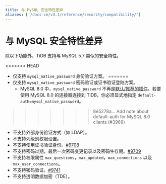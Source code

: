 ```yaml
---
title: 与 MySQL 安全特性差异
aliases: ['/docs-cn/v3.1/reference/security/compatibility/']
---
```


# 与 MySQL 安全特性差异

除以下功能外，TiDB 支持与 MySQL 5.7 类似的安全特性。

<<<<<<< HEAD
- 仅支持 `mysql_native_password` 身份验证方案。
=======
- 仅支持 `mysql_native_password` 密码验证或证书验证登陆方案。
    - MySQL 8.0 中，`mysql_native_password` 不再是[默认/推荐的插件](https://dev.mysql.com/doc/refman/8.0/en/upgrading-from-previous-series.html#upgrade-caching-sha2-password)。若要使用 MySQL 8.0 的连接器连接到 TiDB，你必须显式地指定 `default-auth=mysql_native_password`。
>>>>>>> 8e5278a... Add note about default-auth for MySQL 8.0 clients (#3969)
- 不支持外部身份验证方式（如 LDAP）。
- 不支持列级别权限设置。
- 不支持使用证书验证身份。[#9708](https://github.com/pingcap/tidb/issues/9708)
- 不支持密码过期，最后一次密码变更记录以及密码生存期。[#9709](https://github.com/pingcap/tidb/issues/9709)
- 不支持权限属性 `max_questions`，`max_updated`，`max_connections` 以及 `max_user_connections`。
- 不支持密码验证。[#9741](https://github.com/pingcap/tidb/issues/9741)
- 不支持透明数据加密（TDE）。
